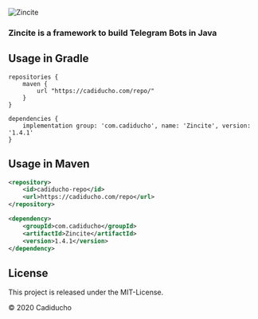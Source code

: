 ![Zincite](https://i.imgur.com/KeIyudz.png)

### Zincite is a framework to build Telegram Bots in Java

## Usage in Gradle
```
repositories {
    maven {
        url "https://cadiducho.com/repo/"
    }
}

dependencies {
    implementation group: 'com.cadiducho', name: 'Zincite', version: '1.4.1'
}
```
## Usage in Maven
```xml
<repository>
    <id>cadiducho-repo</id>
    <url>https://cadiducho.com/repo</url>
</repository>

<dependency>
    <groupId>com.cadiducho</groupId>
    <artifactId>Zincite</artifactId>
    <version>1.4.1</version>
</dependency>
```

## License
This project is released under the MIT-License.

© 2020 Cadiducho